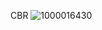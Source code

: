 CBR
![1000016430](https://github.com/ahmeed38/ahmeed38/assets/100994101/302f59b5-c6d6-4205-84e5-f349190a25f1)
